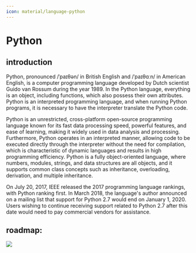 ```yaml
---
icon: material/language-python
---
```


# Python

## introduction

Python, pronounced /ˈpaɪθən/ in British English and /ˈpaɪθɑːn/ in American English, is a computer programming language developed by Dutch scientist Guido van Rossum during the year 1989. In the Python language, everything is an object, including functions, which also possess their own attributes. Python is an interpreted programming language, and when running Python programs, it is necessary to have the interpreter translate the Python code.

Python is an unrestricted, cross-platform open-source programming language known for its fast data processing speed, powerful features, and ease of learning, making it widely used in data analysis and processing. Furthermore, Python operates in an interpreted manner, allowing code to be executed directly through the interpreter without the need for compilation, which is characteristic of dynamic languages and results in high programming efficiency. Python is a fully object-oriented language, where numbers, modules, strings, and data structures are all objects, and it supports common class concepts such as inheritance, overloading, derivation, and multiple inheritance.

On July 20, 2017, IEEE released the 2017 programming language rankings, with Python ranking first. In March 2018, the language's author announced on a mailing list that support for Python 2.7 would end on January 1, 2020. Users wishing to continue receiving support related to Python 2.7 after this date would need to pay commercial vendors for assistance.

## roadmap:
![](../img/PythonRoadmap.jpg)